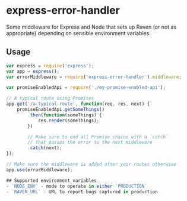 # express-error-handler

Some middleware for Express and Node that sets up Raven (or not as appropriate) depending on sensible environment variables.

## Usage

```js
var express = require('express');
var app = express();
var errorMiddleware = require('express-error-handler').middleware;

var promiseEnabledApi = require('./my-promise-enabled-api');

// A typical route using Promises
app.get('/a-typical-route', function(req, res, next) {
	promiseEnabledApi.getSomeThings()
		.then(function(someThings) {
			res.render(someThings);
		})

		// Make sure to end all Promise chains with a `catch`
		// that passes the error to the next middleware
		.catch(next);
});

// Make sure the middleware is added after your routes otherwise 
app.use(errorMiddleware);

## Supported environment variables
- `NODE_ENV` - mode to operate in either `PRODUCTION`
- `RAVEN_URL` - URL to report bugs captured in production
